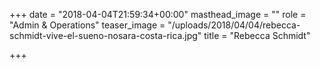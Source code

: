 +++
date = "2018-04-04T21:59:34+00:00"
masthead_image = ""
role = "Admin & Operations"
teaser_image = "/uploads/2018/04/04/rebecca-schmidt-vive-el-sueno-nosara-costa-rica.jpg"
title = "Rebecca Schmidt"

+++
